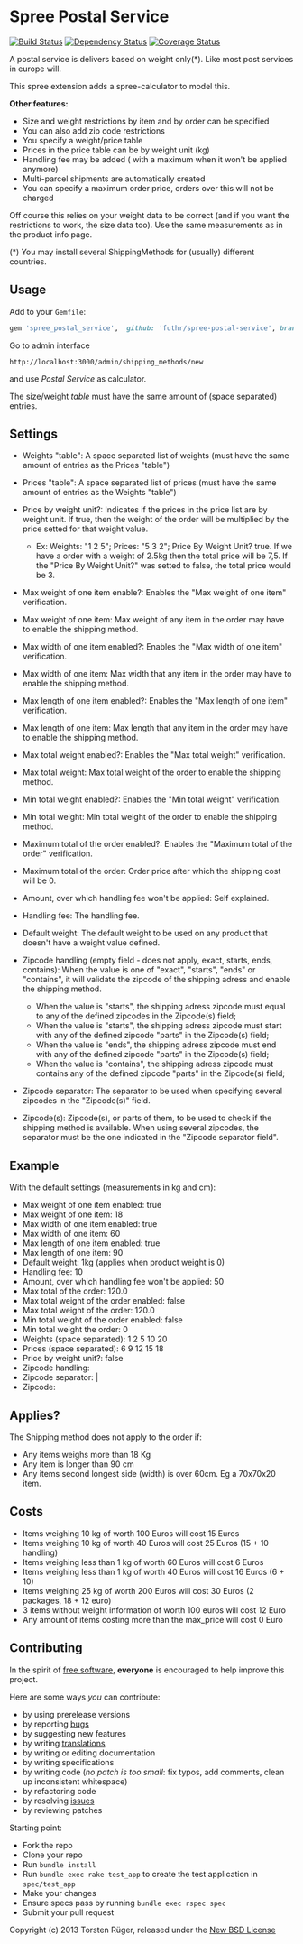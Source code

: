 # Spree Postal Service

[![Build Status](https://travis-ci.org/futhr/spree-postal-service.png?branch=2-0-stable)](https://travis-ci.org/futhr/spree-postal-service)
[![Dependency Status](https://gemnasium.com/futhr/spree-postal-service.png)](https://gemnasium.com/futhr/spree-postal-service)
[![Coverage Status](https://coveralls.io/repos/futhr/spree-postal-service/badge.png?branch=2-0-stable)](https://coveralls.io/r/futhr/spree-postal-service)

A postal service is delivers based on weight only(*). Like most post services in europe will.

This spree extension adds a spree-calculator to model this.

**Other features:**

- Size and weight restrictions by item and by order can be specified
- You can also add zip code restrictions
- You specify a weight/price table
- Prices in the price table can be by weight unit (kg)
- Handling fee may be added ( with a maximum when it won't be applied anymore)
- Multi-parcel shipments are automatically created
- You can specify a maximum order price, orders over this will not be charged

Off course this relies on your weight data to be correct (and if you want the restrictions to work, the size data too).
Use the same measurements as in the product info page.

(*) You may install several ShippingMethods for (usually) different countries.

## Usage

Add to your `Gemfile`:
```ruby
gem 'spree_postal_service',  github: 'futhr/spree-postal-service', branch: '2-0-stable'
```

Go to admin interface

`http://localhost:3000/admin/shipping_methods/new`

and use _Postal Service_ as calculator.

The size/weight _table_ must have the same amount of (space separated) entries.

## Settings

- Weights "table": A space separated list of weights (must have the same amount of entries as the Prices "table")
- Prices "table": A space separated list of prices (must have the same amount of entries as the Weights "table")
- Price by weight unit?: Indicates if the prices in the price list are by weight unit. If true, then the weight of the order will be multiplied by the price setted for that weight value.

  - Ex: Weights: "1 2 5"; Prices: "5 3 2"; Price By Weight Unit? true. If we have a order with a weight of 2.5kg then the total price will be 7,5. If the "Price By Weight Unit?" was setted to false, the total price would be 3.

- Max weight of one item enable?: Enables the "Max weight of one item" verification.
- Max weight of one item: Max weight of any item in the order may have to enable the shipping method.
- Max width of one item enabled?: Enables the "Max width of one item" verification.
- Max width of one item: Max width that any item in the order may have to enable the shipping method.
- Max length of one item enabled?: Enables the "Max length of one item" verification.
- Max length of one item: Max length that any item in the order may have to enable the shipping method.
- Max total weight enabled?: Enables the "Max total weight" verification.
- Max total weight: Max total weight of the order to enable the shipping method.
- Min total weight enabled?: Enables the "Min total weight" verification.
- Min total weight: Min total weight of the order to enable the shipping method.
- Maximum total of the order enabled?: Enables the "Maximum total of the order" verification.
- Maximum total of the order: Order price after which the shipping cost will be 0.
- Amount, over which handling fee won't be applied: Self explained.
- Handling fee: The handling fee.
- Default weight: The default weight to be used on any product that doesn't have a weight value defined.
- Zipcode handling (empty field - does not apply, exact, starts, ends, contains): When the value is one of "exact", "starts", "ends" or "contains", it will validate the zipcode of the shipping adress and enable the shipping method.

  - When the value is "starts", the shipping adress zipcode must equal to any of the defined zipcodes in the Zipcode(s) field;
  - When the value is "starts", the shipping adress zipcode must start with any of the defined zipcode "parts" in the Zipcode(s) field;
  - When the value is "ends", the shipping adress zipcode must end with any of the defined zipcode "parts" in the Zipcode(s) field;
  - When the value is "contains", the shipping adress zipcode must contains any of the defined zipcode "parts" in the Zipcode(s) field;

- Zipcode separator: The separator to be used when specifying several zipcodes in the "Zipcode(s)" field.
- Zipcode(s): Zipcode(s), or parts of them, to be used to check if the shipping method is available. When using several zipcodes, the separator must be the one indicated in the "Zipcode separator field".

## Example

With the default settings (measurements in kg and cm):

- Max weight of one item enabled: true
- Max weight of one item: 18
- Max width of one item enabled: true
- Max width of one item: 60
- Max length of one item enabled: true
- Max length of one item: 90
- Default weight: 1kg (applies when product weight is 0)
- Handling fee: 10
- Amount, over which handling fee won't be applied: 50
- Max total of the order: 120.0
- Max total weight of the order enabled: false
- Max total weight of the order: 120.0
- Min total weight of the order enabled: false
- Min total weight the order: 0
- Weights (space separated): 1 2 5 10 20
- Prices (space separated):  6 9 12 15 18
- Price by weight unit?: false
- Zipcode handling:
- Zipcode separator: |
- Zipcode:

## Applies?

The Shipping method does not apply to the order if:

- Any items weighs more than 18 Kg
- Any item is longer than 90 cm
- Any items second longest side (width) is over 60cm. Eg a 70x70x20 item.

## Costs

- Items weighing 10 kg of worth 100 Euros will cost 15 Euros
- Items weighing 10 kg of worth 40 Euros will cost 25 Euros (15 + 10 handling)
- Items weighing less than 1 kg of worth 60 Euros will cost 6 Euros
- Items weighing less than 1 kg of worth 40 Euros will cost 16 Euros (6 + 10)
- Items weighing 25 kg of worth 200 Euros will cost 30 Euros (2 packages, 18 + 12 euro)
- 3 items without weight information of worth 100 euros will cost 12 Euro
- Any amount of items costing more than the max_price will cost 0 Euro

## Contributing

In the spirit of [free software][1], **everyone** is encouraged to help improve this project.

Here are some ways *you* can contribute:

* by using prerelease versions
* by reporting [bugs][2]
* by suggesting new features
* by writing [translations][4]
* by writing or editing documentation
* by writing specifications
* by writing code (*no patch is too small*: fix typos, add comments, clean up inconsistent whitespace)
* by refactoring code
* by resolving [issues][2]
* by reviewing patches

Starting point:

* Fork the repo
* Clone your repo
* Run `bundle install`
* Run `bundle exec rake test_app` to create the test application in `spec/test_app`
* Make your changes
* Ensure specs pass by running `bundle exec rspec spec`
* Submit your pull request

Copyright (c) 2013 Torsten Rüger, released under the [New BSD License][3]

[1]: http://www.fsf.org/licensing/essays/free-sw.html
[2]: https://github.com/futhr/spree-postal-service/issues
[3]: https://github.com/futhr/spree-postal-service/blob/2-0-stable/LICENSE.md
[4]: http://www.localeapp.com/projects/4917
